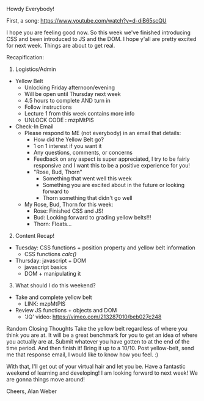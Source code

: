 Howdy Everybody!

First, a song: https://www.youtube.com/watch?v=d-diB65scQU

I hope you are feeling good now. So this week we've finished introducing CSS and been introduced to JS and the DOM. I hope y'all are pretty excited for next week. Things are about to get real.

Recapification:
1) Logistics/Admin
- Yellow Belt
  - Unlocking Friday afternoon/evening
  - Will be open until Thursday next week
  - 4.5 hours to complete AND turn in
  - Follow instructions
  - Lecture 1 from this week contains more info
  - UNLOCK CODE : mzpMtPlS
- Check-In Email
  - Please respond to ME (not everybody) in an email that details:
    - How did the Yellow Belt go?
    - 1 on 1 interest if you want it
    - Any questions, comments, or concerns
    - Feedback on any aspect is super appreciated, I try to be fairly responsive and I want this to be a positive experience for you!
    - "Rose, Bud, Thorn"
      - Something that went well this week
      - Something you are excited about in the future or looking forward to
      - Thorn something that didn't go well
  - My Rose, Bud, Thorn for this week:
    - Rose:  Finished CSS and JS!
    - Bud:   Looking forward to grading yellow belts!!!
    - Thorn: Floats...

2) Content Recap!
- Tuesday:   CSS functions + position property and yellow belt information
  - CSS functions *calc()*
- Thursday:  javascript + DOM
  - javascript basics
  - DOM + manipulating it

3) What should I do this weekend?
- Take and complete yellow belt
  - LINK: mzpMtPlS
- Review JS functions + objects and DOM
  - 'JQ' video: https://vimeo.com/213287010/beb027c248

Random Closing Thoughts
Take the yellow belt regardless of where you think you are at. It will be a great benchmark for you to get an idea of where you actually are at. Submit whatever you have gotten to at the end of the time period. And then finish it! Bring it up to a 10/10. Post yellow-belt, send me that response email, I would like to know how you feel. :)

With that, I'll get out of your virtual hair and let you be. Have a fantastic weekend of learning and developing! I am looking forward to next week! We are gonna things move around!

Cheers,
Alan Weber
